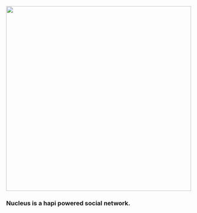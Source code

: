 <img src="https://www.jarrodyellets.com/images/nucleusLogo.png" width="500px" />

### Nucleus is a hapi powered social network.
 
